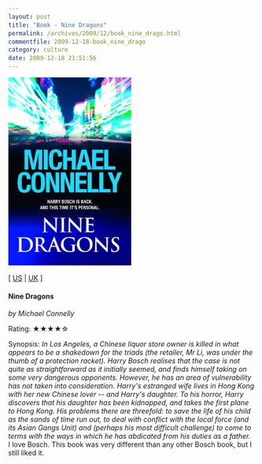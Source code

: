 ```yaml
---
layout: post
title: "Book - Nine Dragons"
permalink: /archives/2009/12/book_nine_drago.html
commentfile: 2009-12-18-book_nine_drago
category: culture
date: 2009-12-18 21:51:56
---
```


<img class="photo right" src="/assets/images/0752875876.jpg" width="250" alt="Nine Dragons cover" />

\[ [US](http://www.amazon.com/o/asin/0752875876) | [UK](http://www.amazon.co.uk/o/asin/0752875876) \]

#### Nine Dragons

<em>by Michael Connelly</em>

Rating: ★★★★☆

<div class="book_synopsis" markdown="1">
Synopsis: <em>In Los Angeles, a Chinese liquor store owner is killed in what appears to be a shakedown for the triads (the retailer, Mr Li, was under the thumb of a protection racket). Harry Bosch realises that the case is not quite as straightforward as it initially seemed, and finds himself taking on some very dangerous opponents. However, he has an area of vulnerability has not taken into consideration. Harry's estranged wife lives in Hong Kong with her new Chinese lover -- and Harry's daughter. To his horror, Harry discovers that his daughter has been kidnapped, and takes the first plane to Hong Kong. His problems there are threefold: to save the life of his child as the sands of time run out, to deal with conflict with the local force (and its Asian Gangs Unit) and (perhaps his most difficult challenge) to come to terms with the ways in which he has abdicated from his duties as a father.</em>

</div>
I love Bosch. This book was very different than any other Bosch book, but I still liked it.
